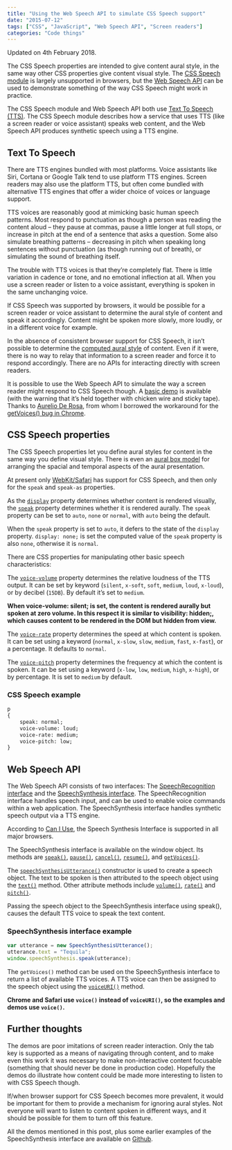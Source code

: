 ```yaml
---
title: "Using the Web Speech API to simulate CSS Speech support"
date: "2015-07-12"
tags: ["CSS", "JavaScript", "Web Speech API", "Screen readers"]
categories: "Code things"
---
```


Updated on 4th February 2018.

The CSS Speech properties are intended to give content aural style, in the same way other CSS properties give content visual style. The [CSS Speech module](http://www.w3.org/TR/css3-speech/) is largely unsupported in browsers, but the [Web Speech API](https://dvcs.w3.org/hg/speech-api/raw-file/tip/speechapi.html#dfn-ttsgetvoices) can be used to demonstrate something of the way CSS Speech might work in practice.

The CSS Speech module and Web Speech API both use [Text To Speech (TTS)](https://en.wikipedia.org/wiki/Speech_synthesis). The CSS Speech module describes how a service that uses TTS (like a screen reader or voice assistant) speaks web content, and the Web Speech API produces synthetic speech using a TTS engine.

## Text To Speech

There are TTS engines bundled with most platforms. Voice assistants like Siri, Cortana or Google Talk tend to use platform TTS engines. Screen readers may also use the platform TTS, but often come bundled with alternative TTS engines that offer a wider choice of voices or language support.

TTS voices are reasonably good at mimicking basic human speech patterns. Most respond to punctuation as though a person was reading the content aloud – they pause at commas, pause a little longer at full stops, or increase in pitch at the end of a sentence that asks a question. Some also simulate breathing patterns – decreasing in pitch when speaking long sentences without punctuation (as though running out of breath), or simulating the sound of breathing itself.

The trouble with TTS voices is that they’re completely flat. There is little variation in cadence or tone, and no emotional inflection at all. When you use a screen reader or listen to a voice assistant, everything is spoken in the same unchanging voice.

If CSS Speech was supported by browsers, it would be possible for a screen reader or voice assistant to determine the aural style of content and speak it accordingly. Content might be spoken more slowly, more loudly, or in a different voice for example.

In the absence of consistent browser support for CSS Speech, it isn’t possible to determine the [computed aural style](https://developer.mozilla.org/en-US/docs/Web/API/Window/getComputedStyle) of content. Even if it were, there is no way to relay that information to a screen reader and force it to respond accordingly. There are no APIs for interacting directly with screen readers.

It is possible to use the Web Speech API to simulate the way a screen reader might respond to CSS Speech though. A [basic demo](http://playground.tink.uk/cssspeech/index.html) is available (with the warning that it’s held together with chicken wire and sticky tape). Thanks to [Aurelio De Rosa](http://www.twitter.com/AurelioDeRosa), from whom I borrowed the workaround for the [getVoices() bug in Chrome](https://code.google.com/p/chromium/issues/detail?id=340160).

## CSS Speech properties

The CSS Speech properties let you define aural styles for content in the same way you define visual style. There is even an [aural box model](http://www.w3.org/TR/css3-speech/#aural-model) for arranging the spacial and temporal aspects of the aural presentation.

At present only [WebKit/Safari](https://webkit.org/blog/8084/release-notes-for-safari-technology-preview-48/) has support for CSS Speech, and then only for the `speak` and `speak-as` properties.

As the [`display`](http://www.w3.org/TR/CSS21/visuren.html#display-prop) property determines whether content is rendered visually, the [`speak`](http://www.w3.org/TR/css3-speech/#speak) property determines whether it is rendered aurally. The `speak` property can be set to `auto`, `none` or `normal`, with `auto` being the default.

When the `speak` property is set to `auto`, it defers to the state of the `display` property.        `display: none;` is set the computed value of the `speak` property is also `none`, otherwise it is `normal`.

There are CSS properties for manipulating other basic speech characteristics:

The [`voice-volume`](http://www.w3.org/TR/css3-speech/#voice-volume) property determines the relative loudness of the TTS output. It can be set by keyword (`silent`, `x-soft`, `soft`, `medium`, `loud`, `x-loud`), or by decibel (`15DB`). By default it’s set to `medium`.

**When voice-volume: silent; is set, the content is rendered aurally but spoken at zero volume. In this respect it is similar to visibility: hidden;, which causes content to be rendered in the DOM but hidden from view.**

The [`voice-rate`](http://www.w3.org/TR/css3-speech/#voice-rate) property determines the speed at which content is spoken. It can be set using a keyword (`normal`, `x-slow`, `slow`, `medium`, `fast`, `x-fast`), or a percentage. It defaults to `normal`.

The [`voice-pitch`](http://www.w3.org/TR/css3-speech/#voice-pitch) property determines the frequency at which the content is spoken. It can be set using a keyword (`x-low`, `low`, `medium`, `high`, `x-high`), or by percentage. It is set to `medium` by default.

### CSS Speech example

```html
p
{
    speak: normal;
    voice-volume: loud;
    voice-rate: medium;
    voice-pitch: low;
}
```

## Web Speech API

The Web Speech API consists of two interfaces: The [SpeechRecognition interface](https://dvcs.w3.org/hg/speech-api/raw-file/tip/speechapi.html#speechreco-section) and the [SpeechSynthesis interface](https://dvcs.w3.org/hg/speech-api/raw-file/tip/speechapi.html#tts-section). The SpeechRecognition interface handles speech input, and can be used to enable voice commands within a web application. The SpeechSynthesis interface handles synthetic speech output via a TTS engine.

According to [Can I Use](https://caniuse.com/#feat=speech-synthesis), the Speech Synthesis Interface is supported in all major browsers.

The SpeechSynthesis interface is available on the window object. Its methods are [`speak()`](https://dvcs.w3.org/hg/speech-api/raw-file/tip/speechapi.html#dfn-ttsspeak), [`pause()`](https://dvcs.w3.org/hg/speech-api/raw-file/tip/speechapi.html#dfn-ttspause), [`cancel()`](https://dvcs.w3.org/hg/speech-api/raw-file/tip/speechapi.html#dfn-ttscancel), [`resume()`](https://dvcs.w3.org/hg/speech-api/raw-file/tip/speechapi.html#dfn-ttsresume), and [`getVoices()`](https://dvcs.w3.org/hg/speech-api/raw-file/tip/speechapi.html#dfn-ttsgetvoices).

The [`speechSynthesisUtterance()`](https://dvcs.w3.org/hg/speech-api/raw-file/tip/speechapi.html#speechreco-section) constructor is used to create a speech object. The text to be spoken is then attributed to the speech object using the [`text()`](https://dvcs.w3.org/hg/speech-api/raw-file/tip/speechapi.html#dfn-utterancetext) method. Other attribute methods include [`volume()`](https://dvcs.w3.org/hg/speech-api/raw-file/tip/speechapi.html#dfn-utterancevolume), [`rate()`](https://dvcs.w3.org/hg/speech-api/raw-file/tip/speechapi.html#dfn-utterancerate) and [`pitch()`](https://dvcs.w3.org/hg/speech-api/raw-file/tip/speechapi.html#dfn-utterancepitch).

Passing the speech object to the SpeechSynthesis interface using speak(), causes the default TTS voice to speak the text content.

### SpeechSynthesis interface example

```javascript
var utterance = new SpeechSynthesisUtterance();
utterance.text = "Tequila";
window.speechSynthesis.speak(utterance);
```

The `getVoices()` method can be used on the SpeechSynthesis interface to return a list of available TTS voices. A TTS voice can then be assigned to the speech object using the [`voiceURI()`](https://dvcs.w3.org/hg/speech-api/raw-file/tip/speechapi.html#dfn-utterancevoiceuri) method.

**Chrome and Safari use `voice()` instead of `voiceURI()`, so the examples and demos use `voice()`.**

## Further thoughts

The demos are poor imitations of screen reader interaction. Only the tab key is supported as a means of navigating through content, and to make even this work it was necessary to make non-interactive content focusable (something that should never be done in production code). Hopefully the demos do illustrate how content could be made more interesting to listen to with CSS Speech though.

If/when browser support for CSS Speech becomes more prevalent, it would be important for them to provide a mechanism for ignoring aural styles. Not everyone will want to listen to content spoken in different ways, and it should be possible for them to turn off this feature.

All the demos mentioned in this post, plus some earlier examples of the SpeechSynthesis interface are available on [Github](https://ljwatson.github.io/playground/).
